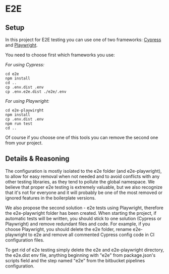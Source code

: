 # E2E

## Setup

In this project for E2E testing you can use one of two frameworks:
[Cypress](https://www.cypress.io/) and [Playwright](https://playwright.dev/).

You need to choose first which frameworks you use:

*For using Cypress:*
```shell
cd e2e
npm install
cd ..
cp .env.dist .env
cp .env.e2e.dist ./e2e/.env
```

*For using Playwright:*
```shell
cd e2e-playwirght
npm install
cp .env.dist .env
npm run test
cd ..
```

Of course if you choose one of this tools you can remove the second one from your project.

## Details & Reasoning

The configuration is mostly isolated to the e2e folder (and e2e-playwright), to allow for easy removal when not needed
and to avoid conflicts with any other testing libraries, as they tend to pollute the global namespace. We believe that
proper e2e testing is extremely valuable, but we also recognize that it's not for everyone and it will probably be one
of the most removed or ignored features in the boilerplate versions.

We also propose the second solution - e2e tests using Playwright, therefore the e2e-playwright folder has been created.
When starting the project, if automatic tests will be written, you should stick to one solution (Cypress or Playwright)
and remove redundant files and code. For example, if you choose Playwright, you should delete the e2e folder, rename
e2e-playwright to e2e and remove all commented Cypress config code in CI configuration files.

To get rid of e2e testing simply delete the e2e and e2e-playwright directory, the e2e.dist env file, anything beginning
with "e2e" from package.json's scripts field and the step named "e2e" from the bitbucket pipelines configuration.
